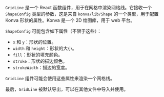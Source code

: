 `GridLine` 是一个 React 函数组件，用于在网格中渲染网格线。它接收一个 `ShapeConfig` 类型的参数，这是来自 `konva/lib/Shape` 的一个类型，用于配置 Konva 形状的属性。Konva 是一个 2D 绘图库，用于 web 平台。

`ShapeConfig` 可能包含如下属性（不限于这些）：

- `x` 和 `y`：形状的位置。
- `width` 和 `height`：形状的大小。
- `fill`：形状的填充颜色。
- `stroke`：形状的描边颜色。
- `strokeWidth`：描边的宽度。

`GridLine` 组件可能会使用这些属性来渲染一个网格线。

最后，`GridLine` 被默认导出，可以在其他文件中导入并使用。
